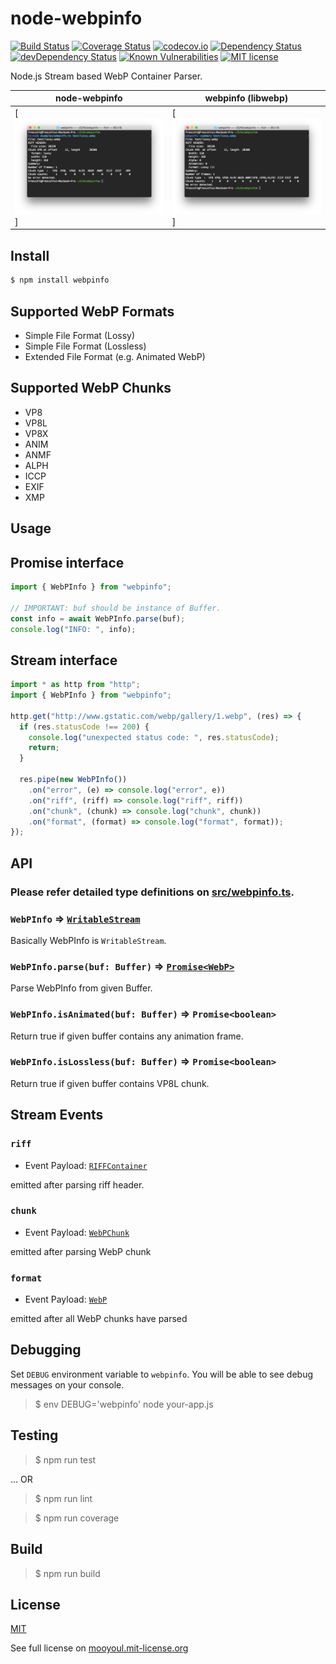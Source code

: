 # node-webpinfo

[![Build Status](https://travis-ci.org/mooyoul/node-webpinfo.svg?branch=master)](https://travis-ci.org/mooyoul/node-webpinfo)
[![Coverage Status](https://coveralls.io/repos/github/mooyoul/node-webpinfo/badge.svg?branch=master)](https://coveralls.io/github/mooyoul/node-webpinfo?branch=master)
[![codecov.io](https://codecov.io/github/mooyoul/node-webpinfo/coverage.svg?branch=master)](https://codecov.io/github/mooyoul/node-webpinfo?branch=master)
[![Dependency Status](https://david-dm.org/mooyoul/node-webpinfo.svg)](https://david-dm.org/mooyoul/node-webpinfo)
[![devDependency Status](https://david-dm.org/mooyoul/node-webpinfo/dev-status.svg)](https://david-dm.org/mooyoul/node-webpinfo#info=devDependencies)
[![Known Vulnerabilities](https://snyk.io/test/github/mooyoul/node-webpinfo/badge.svg)](https://snyk.io/test/github/mooyoul/node-webpinfo)
[![MIT license](http://img.shields.io/badge/license-MIT-blue.svg)](http://mooyoul.mit-license.org/)

Node.js Stream based WebP Container Parser.

node-webpinfo | webpinfo (libwebp) 
---------------- | ----------------
[![Output of node-webpinfo](https://raw.githubusercontent.com/mooyoul/node-webpinfo/master/examples/output-node-webpinfo.png)] | [![Output of webpinfo](https://raw.githubusercontent.com/mooyoul/node-webpinfo/master/examples/output-libwebp-webpinfo.png)]


## Install

```bash
$ npm install webpinfo
```
 
 
## Supported WebP Formats

- Simple File Format (Lossy)
- Simple File Format (Lossless)
- Extended File Format (e.g. Animated WebP)

## Supported WebP Chunks

- VP8
- VP8L
- VP8X
- ANIM
- ANMF
- ALPH
- ICCP
- EXIF
- XMP
    
 
## Usage

## Promise interface

```typescript
import { WebPInfo } from "webpinfo";

// IMPORTANT: buf should be instance of Buffer.
const info = await WebPInfo.parse(buf);
console.log("INFO: ", info);
```

## Stream interface

```typescript
import * as http from "http";
import { WebPInfo } from "webpinfo";

http.get("http://www.gstatic.com/webp/gallery/1.webp", (res) => {
  if (res.statusCode !== 200) {
    console.log("unexpected status code: ", res.statusCode);
    return;
  }

  res.pipe(new WebPInfo())
    .on("error", (e) => console.log("error", e))
    .on("riff", (riff) => console.log("riff", riff))
    .on("chunk", (chunk) => console.log("chunk", chunk))
    .on("format", (format) => console.log("format", format));
});
```

## API

### Please refer detailed type definitions on [src/webpinfo.ts](https://github.com/mooyoul/node-webpinfo/blob/a1731f6b062c66534018843ac3b644959d5b02ac/src/webpinfo.ts#L132-L225).

### `WebPInfo` => [`WritableStream`](https://github.com/mooyoul/node-webpinfo/blob/a1731f6b062c66534018843ac3b644959d5b02ac/src/webpinfo.ts#L228)

Basically WebPInfo is `WritableStream`.


### `WebPInfo.parse(buf: Buffer)` => [`Promise<WebP>`](https://github.com/mooyoul/node-webpinfo/blob/a1731f6b062c66534018843ac3b644959d5b02ac/src/webpinfo.ts#L216-L225)
 
Parse WebPInfo from given Buffer.


### `WebPInfo.isAnimated(buf: Buffer)` => `Promise<boolean>`

Return true if given buffer contains any animation frame.

### `WebPInfo.isLossless(buf: Buffer)` => `Promise<boolean>`

Return true if given buffer contains VP8L chunk.


## Stream Events

### `riff`

- Event Payload: [`RIFFContainer`](https://github.com/mooyoul/node-webpinfo/blob/a1731f6b062c66534018843ac3b644959d5b02ac/src/webpinfo.ts#L63-L65)

emitted after parsing riff header.


### `chunk`

- Event Payload: [`WebPChunk`](https://github.com/mooyoul/node-webpinfo/blob/a1731f6b062c66534018843ac3b644959d5b02ac/src/webpinfo.ts#L205-L214)

emitted after parsing WebP chunk

### `format`

- Event Payload: [`WebP`](https://github.com/mooyoul/node-webpinfo/blob/a1731f6b062c66534018843ac3b644959d5b02ac/src/webpinfo.ts#L216-L225)

emitted after all WebP chunks have parsed


## Debugging

Set `DEBUG` environment variable to `webpinfo`.
You will be able to see debug messages on your console.

> $ env DEBUG='webpinfo' node your-app.js
 

## Testing

> $ npm run test

... OR

> $ npm run lint

> $ npm run coverage



## Build

> $ npm run build


## License
[MIT](LICENSE)

See full license on [mooyoul.mit-license.org](http://mooyoul.mit-license.org/)
